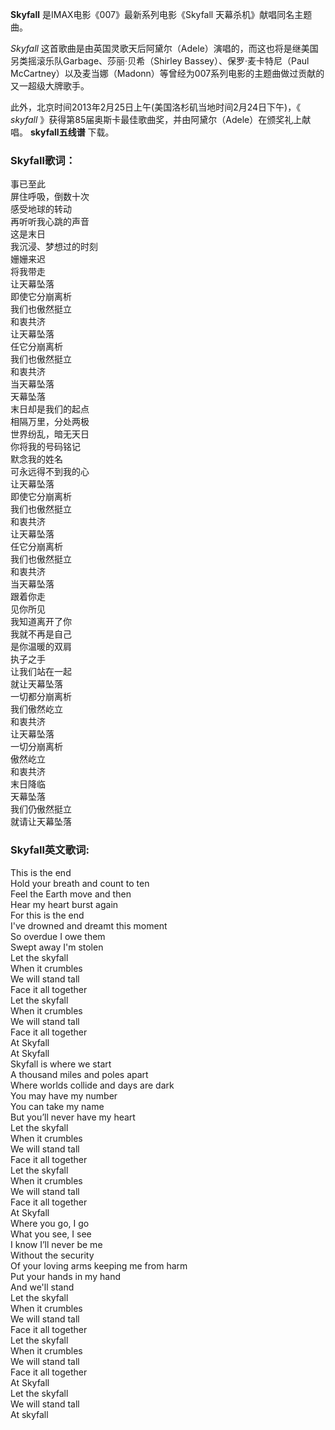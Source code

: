

**Skyfall** 是IMAX电影《007》最新系列电影《Skyfall 天幕杀机》献唱同名主题曲。

_Skyfall_ 这首歌曲是由英国灵歌天后阿黛尔（Adele）演唱的，而这也将是继美国另类摇滚乐队Garbage、莎丽·贝希（Shirley
Bassey）、保罗·麦卡特尼（Paul McCartney）以及麦当娜（Madonn）等曾经为007系列电影的主题曲做过贡献的又一超级大牌歌手。

此外，北京时间2013年2月25日上午(美国洛杉矶当地时间2月24日下午)，《 _skyfall_
》获得第85届奥斯卡最佳歌曲奖，并由阿黛尔（Adele）在颁奖礼上献唱。 **skyfall五线谱** 下载。

### Skyfall歌词：

事已至此  
屏住呼吸，倒数十次  
感受地球的转动  
再听听我心跳的声音  
这是末日  
我沉浸、梦想过的时刻  
姗姗来迟  
将我带走  
让天幕坠落  
即使它分崩离析  
我们也傲然挺立  
和衷共济  
让天幕坠落  
任它分崩离析  
我们也傲然挺立  
和衷共济  
当天幕坠落  
天幕坠落  
末日却是我们的起点  
相隔万里，分处两极  
世界纷乱，暗无天日  
你将我的号码铭记  
默念我的姓名  
可永远得不到我的心  
让天幕坠落  
即使它分崩离析  
我们也傲然挺立  
和衷共济  
让天幕坠落  
任它分崩离析  
我们也傲然挺立  
和衷共济  
当天幕坠落  
跟着你走  
见你所见  
我知道离开了你  
我就不再是自己  
是你温暖的双肩  
执子之手  
让我们站在一起  
就让天幕坠落  
一切都分崩离析  
我们傲然屹立  
和衷共济  
让天幕坠落  
一切分崩离析  
傲然屹立  
和衷共济  
末日降临  
天幕坠落  
我们仍傲然挺立  
就请让天幕坠落

### Skyfall英文歌词:

This is the end  
Hold your breath and count to ten  
Feel the Earth move and then  
Hear my heart burst again  
For this is the end  
I've drowned and dreamt this moment  
So overdue I owe them  
Swept away I'm stolen  
Let the skyfall  
When it crumbles  
We will stand tall  
Face it all together  
Let the skyfall  
When it crumbles  
We will stand tall  
Face it all together  
At Skyfall  
At Skyfall  
Skyfall is where we start  
A thousand miles and poles apart  
Where worlds collide and days are dark  
You may have my number  
You can take my name  
But you’ll never have my heart  
Let the skyfall  
When it crumbles  
We will stand tall  
Face it all together  
Let the skyfall  
When it crumbles  
We will stand tall  
Face it all together  
At Skyfall  
Where you go, I go  
What you see, I see  
I know I’ll never be me  
Without the security  
Of your loving arms keeping me from harm  
Put your hands in my hand  
And we'll stand  
Let the skyfall  
When it crumbles  
We will stand tall  
Face it all together  
Let the skyfall  
When it crumbles  
We will stand tall  
Face it all together  
At Skyfall  
Let the skyfall  
We will stand tall  
At skyfall


